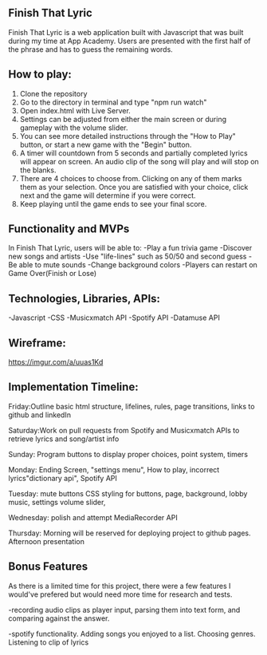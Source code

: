 ## Finish That Lyric
Finish That Lyric is a web application built with Javascript that was built during my time at App Academy. Users are presented with the first half of the phrase and has to guess the remaining words.

## How to play:
1) Clone the repository
2) Go to the directory in terminal and type "npm run watch"
3) Open index.html with Live Server.
4) Settings can be adjusted from either the main screen or during gameplay with the volume slider.
5) You can see more detailed instructions through the "How to Play" button, or start a new game with the "Begin" button.
6) A timer will countdown from 5 seconds and partially completed lyrics will appear on screen. An audio clip of the song will play and will stop on the blanks.
7) There are 4 choices to choose from. Clicking on any of them marks them as your selection. Once you are satisfied with your choice, click next and the game will determine if you were correct.
8) Keep playing until the game ends to see your final score.

## Functionality and MVPs
In Finish That Lyric, users will be able to:
-Play a fun trivia game
-Discover new songs and artists
-Use "life-lines" such as 50/50 and second guess
-Be able to mute sounds
-Change background colors
-Players can restart on Game Over(Finish or Lose)

## Technologies, Libraries, APIs:
-Javascript
-CSS
-Musicxmatch API
-Spotify API
-Datamuse API

## Wireframe:
https://imgur.com/a/uuas1Kd

## Implementation Timeline:
Friday:Outline basic html structure, lifelines, rules, page transitions, links to github and linkedIn
  
Saturday:Work on pull requests from Spotify and Musicxmatch APIs to retrieve lyrics and song/artist info  

Sunday: Program buttons to display proper choices, point system, timers

Monday:  Ending Screen, "settings menu", How to play, incorrect lyrics"dictionary api", Spotify API

Tuesday:  mute buttons CSS styling for buttons, page, background, lobby music, settings volume slider,

Wednesday: polish and attempt MediaRecorder API

Thursday: Morning will be reserved for deploying project to github pages. Afternoon presentation  

## Bonus Features
As there is a limited time for this project, there were a few features I would've prefered but would need more time for research and tests.

-recording audio clips as player input, parsing them into text form, and comparing against the answer.

-spotify functionality. Adding songs you enjoyed to a list. Choosing genres. Listening to clip of lyrics